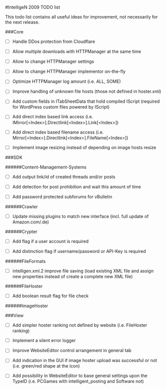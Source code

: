 #IntelligeN 2009 TODO list

This todo list contains all useful ideas for improvement, not necessarily for the next release.

###Core

- [ ] Handle DDos protection from Cloudflare

- [ ] Allow multiple downloads with HTTPManager at the same time

- [ ] Allow to change HTTPManager settings

- [ ] Allow to change HTTPManager implementor on-the-fly

- [ ] Optimize HTTPManager log amount (i.e. ALL, SOME)

- [ ] Improve handling of unknown file hosts (those not defined in hoster.xml)

- [ ] Add custom fields in ITabSheetData that hold compiled IScript (required for WordPress custom files powered by IScript)

- [ ] Add direct index based link access (i.e. IMirror[\<Index\>].Directlink[\<Index\>].Link[\<Index\>])

- [ ] Add direct index based filename access (i.e. Mirror[\<Index\>].Directlink[\<Index\>].FileName[\<Index\>])

- [ ] Implement image resizing instead of depending on image hosts resize

###SDK

######Content-Management-Systems

- [ ] Add output link/id of created threads and/or posts

- [ ] Add detection for post prohibition and wait this amount of time

- [ ] Add password protected subforums for vBulletin

######Crawler

- [ ] Update missing plugins to match new interface (incl. full update of Amazon.com/.de)

######Crypter

- [ ] Add flag if a user account is required

- [ ] Add distinction flag if username/password or API-Key is required

######FileFormats

- [ ] intelligen.xml.2 improve file saving (load existing XML file and assign new properties instead of create a complete new XML file)

######FileHoster

- [ ] Add boolean result flag for file check

######ImageHoster



###View

- [ ] Add simpler hoster ranking not defined by website (i.e. FileHoster ranking)

- [ ] Implement a silent error logger

- [ ] Improve WebsiteEditor control arrangement in general tab

- [ ] Add indication in the GUI if image hoster upload was successful or not (i.e. green/red shape at the icon)

- [ ] Add possibility in WebsiteEditor to base general settings upon the TypeID (i.e. PCGames with intelligent_posting and Software not)
